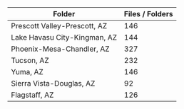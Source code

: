 | Folder                       |   Files / Folders |
|------------------------------|-------------------|
| Prescott Valley-Prescott, AZ |               146 |
| Lake Havasu City-Kingman, AZ |               144 |
| Phoenix-Mesa-Chandler, AZ    |               327 |
| Tucson, AZ                   |               232 |
| Yuma, AZ                     |               146 |
| Sierra Vista-Douglas, AZ     |                92 |
| Flagstaff, AZ                |               126 |